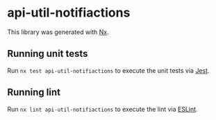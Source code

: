 # api-util-notifiactions

This library was generated with [Nx](https://nx.dev).

## Running unit tests

Run `nx test api-util-notifiactions` to execute the unit tests via [Jest](https://jestjs.io).

## Running lint

Run `nx lint api-util-notifiactions` to execute the lint via [ESLint](https://eslint.org/).
